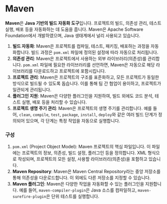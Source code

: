 # Maven
**Maven**은 **Java 기반의 빌드 자동화 도구**입니다. 프로젝트의 빌드, 의존성 관리, 테스트 실행, 배포 등을 자동화하는 데 도움을 줍니다. Maven은 Apache Software Foundation에서 개발하였으며, Java 생태계에서 널리 사용되고 있습니다.

1. **빌드 자동화**: Maven은 프로젝트를 컴파일, 테스트, 패키징, 배포하는 과정을 자동화합니다. 빌드 과정은 `pom.xml` 파일에 정의된 설정에 따라 자동으로 처리됩니다.
2. **의존성 관리**: Maven은 프로젝트에서 사용하는 외부 라이브러리(의존성)를 관리합니다. `pom.xml` 파일에 필요한 라이브러리를 선언하면, Maven은 자동으로 해당 라이브러리를 다운로드하고 프로젝트에 포함시킵니다.
3. **프로젝트 관리**: Maven은 프로젝트의 구조를 표준화하고, 모든 프로젝트가 동일한 방식으로 빌드될 수 있도록 돕습니다. 이를 통해 팀 간 협업이 용이하고, 프로젝트가 일관되게 관리됩니다.
4.  **플러그인 지원**: Maven은 다양한 플러그인을 지원하여, 빌드 외에도 코드 분석, 테스트 실행, 배포 등을 처리할 수 있습니다.
5.  **프로젝트 생명 주기 관리**: Maven은 프로젝트의 생명 주기를 관리합니다. 예를 들어, `clean`, `compile`, `test`, `package`, `install`, `deploy`와 같은 여러 빌드 단계가 정의되어 있으며, 각 단계는 특정 작업을 자동으로 실행합니다.

### 구성
1. `pom.xml` (Project Object Model): Maven 프로젝트의 핵심 파일입니다. 이 파일에는 프로젝트의 정보, 의존성, 빌드 설정, 플러그인 등을 정의합니다. XML 형식으로 작성되며, 프로젝트의 모든 설정, 사용할 라이브러리(의존성)을 포함하고 있습니다.
2. **Maven Repository**: Maven은 Maven Central Repository라는 중앙 저장소를 통해 의존성을 다운로드합니다. 이 외에도 다른 저장소를 지정할 수 있습니다.
3. **Maven 플러그인**: Maven은 다양한 작업을 자동화할 수 있는 플러그인을 지원합니다. 예를 들어, `maven-compiler-plugin`은 Java 소스를 컴파일하고, `maven-surefire-plugin`은 단위 테스트를 실행합니다.
